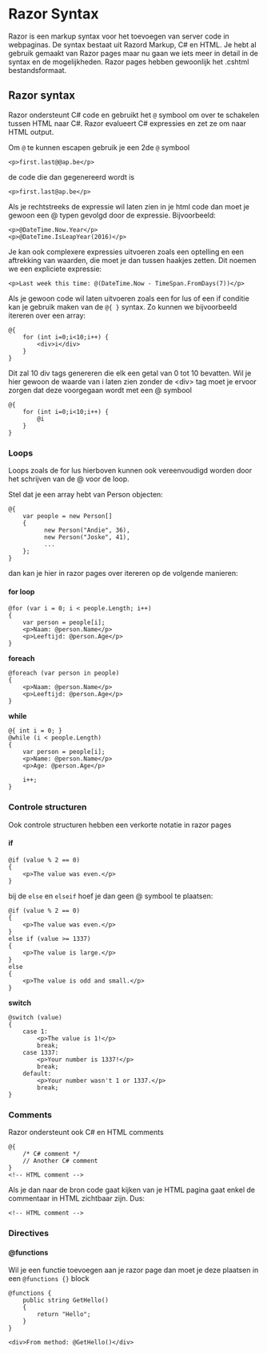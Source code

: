 # Razor Syntax

Razor is een markup syntax voor het toevoegen van server code in webpaginas. De syntax bestaat uit Razord Markup, C\# en HTML. Je hebt al gebruik gemaakt van Razor pages maar nu gaan we iets meer in detail in de syntax en de mogelijkheden. Razor pages hebben gewoonlijk het .cshtml bestandsformaat.

## Razor syntax

Razor ondersteunt C\# code en gebruikt het `@` symbool om over te schakelen tussen HTML naar C\#. Razor evalueert C\# expressies en zet ze om naar HTML output.

Om `@` te kunnen escapen gebruik je een 2de `@` symbool

```aspnet
<p>first.last@@ap.be</p>
```

de code die dan gegenereerd wordt is

```aspnet
<p>first.last@ap.be</p>
```

Als je rechtstreeks de expressie wil laten zien in je html code dan moet je gewoon een @ typen gevolgd door de expressie. Bijvoorbeeld:

```aspnet
<p>@DateTime.Now.Year</p>
<p>@DateTime.IsLeapYear(2016)</p>
```

Je kan ook complexere expressies uitvoeren zoals een optelling en een aftrekking van waarden, die moet je dan tussen haakjes zetten. Dit noemen we een expliciete expressie:

```aspnet
<p>Last week this time: @(DateTime.Now - TimeSpan.FromDays(7))</p>
```

Als je gewoon code wil laten uitvoeren zoals een for lus of een if conditie kan je gebruik maken van de `@{ }` syntax. Zo kunnen we bijvoorbeeld itereren over een array:

```aspnet
@{
    for (int i=0;i<10;i++) {
        <div>i</div>
    }
}
```

Dit zal 10 div tags genereren die elk een getal van 0 tot 10 bevatten. Wil je hier gewoon de waarde van i laten zien zonder de &lt;div&gt; tag moet je ervoor zorgen dat deze voorgegaan wordt met een @ symbool

```aspnet
@{
    for (int i=0;i<10;i++) {
        @i
    }
}
```

### Loops

Loops zoals de for lus hierboven kunnen ook vereenvoudigd worden door het schrijven van de @ voor de loop. 

Stel dat je een array hebt van Person objecten:

```aspnet
@{
    var people = new Person[]
    {
          new Person("Andie", 36),
          new Person("Joske", 41),
          ...
    };
}
```

dan kan je hier in razor pages over itereren op de volgende manieren:

#### for loop

```aspnet
@for (var i = 0; i < people.Length; i++)
{
    var person = people[i];
    <p>Naam: @person.Name</p>
    <p>Leeftijd: @person.Age</p>
}
```

**foreach**

```aspnet
@foreach (var person in people)
{
    <p>Naam: @person.Name</p>
    <p>Leeftijd: @person.Age</p>
}
```

**while**

```aspnet
@{ int i = 0; }
@while (i < people.Length)
{
    var person = people[i];
    <p>Name: @person.Name</p>
    <p>Age: @person.Age</p>

    i++;
}
```

### Controle structuren

Ook controle structuren hebben een verkorte notatie in razor pages

#### if

```aspnet
@if (value % 2 == 0)
{
    <p>The value was even.</p>
}
```

bij de `else` en `elseif` hoef je dan geen @ symbool te plaatsen:

```aspnet
@if (value % 2 == 0)
{
    <p>The value was even.</p>
}
else if (value >= 1337)
{
    <p>The value is large.</p>
}
else
{
    <p>The value is odd and small.</p>
}
```

**switch**

```aspnet
@switch (value)
{
    case 1:
        <p>The value is 1!</p>
        break;
    case 1337:
        <p>Your number is 1337!</p>
        break;
    default:
        <p>Your number wasn't 1 or 1337.</p>
        break;
}
```

### Comments

Razor ondersteunt ook C\# en HTML comments

```text
@{
    /* C# comment */
    // Another C# comment
}
<!-- HTML comment -->
```

Als je dan naar de bron code gaat kijken van je HTML pagina gaat enkel de commentaar in HTML zichtbaar zijn. Dus:

```text
<!-- HTML comment -->
```

### Directives

#### @functions

Wil je een functie toevoegen aan je razor page dan moet je deze plaatsen in een `@functions {}` block

```aspnet
@functions {
    public string GetHello()
    {
        return "Hello";
    }
}

<div>From method: @GetHello()</div> 
```



